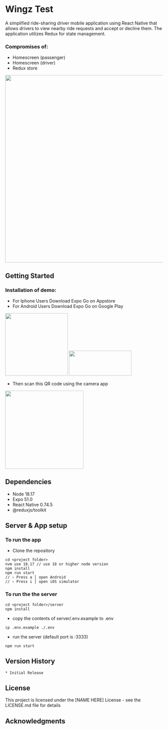 # Wingz Test
A simplified ride-sharing driver mobile application using React Native that allows drivers to view nearby ride requests and accept or decline them. The application utilizes
Redux for state management.

### Compromises of:
* Homescreen (passenger)
* Homescreen (driver)
* Redux store

<img style="width: 600px" src="https://codingmalkio.github.io/wingztest/images/create-booking.gif">


## Getting Started
### Installation of demo:

* For Iphone Users Download Expo Go on Appstore
* For Android Users Download Expo Go on Google Play

[<img style="width:200px;" src="https://codingmalkio.github.io/wingztest/images/appstore.png">](https://itunes.apple.com/app/apple-store/id982107779)
[<img style="width:200px; object-fit:cover;" height="80px" src="https://codingmalkio.github.io/wingztest/images/googleplay.png">](https://play.google.com/store/apps/details?id=host.exp.exponent&hl=en)

* Then scan this QR code using the camera app

<img style="width:250px;" src="https://codingmalkio.github.io/wingztest/images/qr.png">


## Dependencies

* Node 18.17
* Expo 51.0
* React Native 0.74.5
* @reduxjs/toolkit

## Server & App setup
### To run the app
* Clone the repository
```
cd <project folder>
nvm use 18.17 // use 18 or higher node version
npm install
npm run start
// › Press a │ open Android
// › Press i │ open iOS simulator
```
### To run the the server
```
cd <project folder>/server
npm install
```
* copy the contents of server/.env.example to .env
```
cp .env.example ./.env
```
* run the server (default port is :3333)
```
npm run start
```


## Version History

    * Initial Release

## License

This project is licensed under the [NAME HERE] License - see the LICENSE.md file for details

## Acknowledgments
